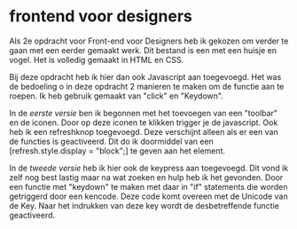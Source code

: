 # frontend voor designers

Als 2e opdracht voor Front-end voor Designers heb ik gekozen om verder te gaan met een eerder gemaakt werk. Dit bestand is een met een huisje en vogel. Het is volledig gemaakt in HTML en CSS. 

Bij deze opdracht heb ik hier dan ook Javascript aan toegevoegd. Het was de bedoeling o in deze opdracht 2 manieren te maken om de functie aan te roepen. Ik heb gebruik gemaakt van "click" en "Keydown". 

In de *eerste versie* ben ik begonnen met het toevoegen van een "toolbar" en de iconen. Door op deze iconen te klikken trigger je de javascript. Ook heb ik een refreshknop toegevoegd. Deze verschijnt alleen als er een van de functies is geactiveerd. Dit do ik doormiddel van een [refresh.style.display = "block";] te geven aan het element.

In de *tweede versie* heb ik hier ook de keypress aan toegevoegd. Dit vond ik zelf nog best lastig maar na wat zoeken en hulp heb ik het gevonden. Door een functie met "keydown" te maken met daar in "if" statements die worden getriggerd door een kencode. Deze code komt overeen met de Unicode van de Key. Naar het indrukken van deze key wordt de desbetreffende functie geactiveerd.